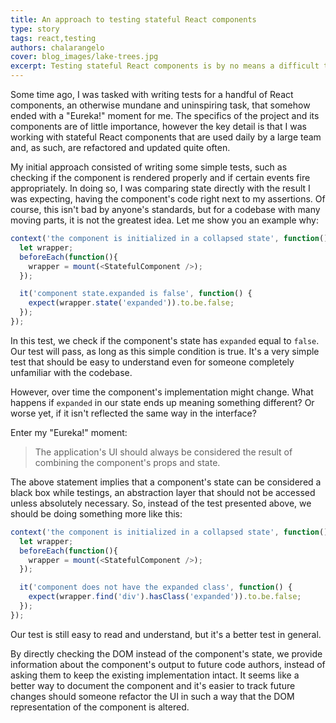```yaml
---
title: An approach to testing stateful React components
type: story
tags: react,testing
authors: chalarangelo
cover: blog_images/lake-trees.jpg
excerpt: Testing stateful React components is by no means a difficult task, but did you know there is an elegant solution that doesn't involve testing state directly?
---
```


Some time ago, I was tasked with writing tests for a handful of React components, an otherwise mundane and uninspiring task, that somehow ended with a "Eureka!" moment for me. The specifics of the project and its components are of little importance, however the key detail is that I was working with stateful React components that are used daily by a large team and, as such, are refactored and updated quite often.

My initial approach consisted of writing some simple tests, such as checking if the component is rendered properly and if certain events fire appropriately. In doing so, I was comparing state directly with the result I was expecting, having the component's code right next to my assertions. Of course, this isn't bad by anyone's standards, but for a codebase with many moving parts, it is not the greatest idea. Let me show you an example why:

```js
context('the component is initialized in a collapsed state', function() {
  let wrapper;
  beforeEach(function(){
    wrapper = mount(<StatefulComponent />);
  });

  it('component state.expanded is false', function() {
    expect(wrapper.state('expanded')).to.be.false;
  });
});
```

In this test, we check if the component's state has `expanded` equal to `false`. Our test will pass, as long as this simple condition is true. It's a very simple test that should be easy to understand even for someone completely unfamiliar with the codebase.

However, over time the component's implementation might change. What happens if `expanded` in our state ends up meaning something different? Or worse yet, if it isn't reflected the same way in the interface?

Enter my "Eureka!" moment:

> The application's UI should always be considered the result of combining the component's props and state.

The above statement implies that a component's state can be considered a black box while testings, an abstraction layer that should not be accessed unless absolutely necessary. So, instead of the test presented above, we should be doing something more like this:

```js
context('the component is initialized in a collapsed state', function() {
  let wrapper;
  beforeEach(function(){
    wrapper = mount(<StatefulComponent />);
  });

  it('component does not have the expanded class', function() {
    expect(wrapper.find('div').hasClass('expanded')).to.be.false;
  });
});
```

Our test is still easy to read and understand, but it's a better test in general.

By directly checking the DOM instead of the component's state, we provide information about the component's output to future code authors, instead of asking them to keep the existing implementation intact. It seems like a better way to document the component and it's easier to track future changes should someone refactor the UI in such a way that the DOM representation of the component is altered.
